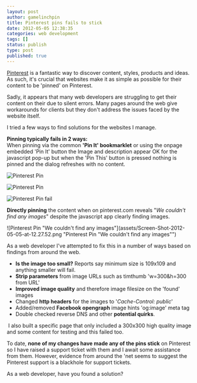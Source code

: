 ```yaml
---
layout: post
author: gamelinchpin
title: Pinterest pins fails to stick
date: 2012-05-05 12:38:35
categories: web development
tags: []
status: publish
type: post
published: true
---
```

[Pinterest](http://pinterest.com/simeonp/ "Pinterest") is a fantastic way to discover content, styles, products and ideas. As such, it's crucial that websites make it as simple as possible for their content to be 'pinned' on Pinterest.

Sadly, it appears that many web developers are struggling to get their
content on their due to silent errors. Many pages around the web give
workarounds for clients but they don't address the issues faced by the
website itself.

I tried a few ways to find solutions for the websites I manage.

**Pinning typically fails in 2 ways:**\
 When pinning via the common **'Pin It' bookmarklet** or using the
onpage embedded 'Pin It' button the Image and description appear OK for
the javascript pop-up but when the 'Pin This' button is pressed nothing
is pinned and the dialog refreshes with no content.

![](assets/Screen-Shot-2012-05-05-at-12.26.42.png "Pinterest Pin")

![](assets/Screen-Shot-2012-05-05-at-12.27.19.png "Pinterest Pin")

![](assets/Screen-Shot-2012-05-05-at-12.27.28.png "Pinterest Pin fail")

**Directly pinning** the content when on pinterest.com reveals "*We
couldn't find any images*" despite the javascript app clearly finding
images.

![Pinterest Pin "We couldn't find any
images"](assets/Screen-Shot-2012-05-05-at-12.27.52.png "Pinterest Pin "We couldn't find any images"")

As a web developer I've attempted to fix this in a number of ways based
on findings from around the web.

-   **Is the image too small?** Reports say minimum size is 109x109 and
    anything smaller will fail.
-   **Strip parameters** from image URLs such as timthumb 'w=300&h=300
    from URL'
-   **Improved image quality** and therefore image filesize on the
    'found' images
-   Changed **http headers** for the images to '*Cache-Control: public*'
-   Added/removed **Facebook opengraph** image hints 'og:image' meta tag
-   Double checked reverse DNS and other **potential quirks**.

<div>

 I also built a specific page that only included a 300x300 high quality
image and some content for testing and this failed too.

</div>

To date, **none of my changes have made any of the pins stick** on
Pinterest so I have raised a support ticket with them and I await some
assistance from them. However, evidence from around the 'net seems to
suggest the Pinterest support is a blackhole for support tickets.

As a web developer, have you found a solution?
